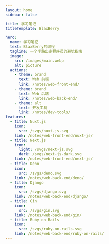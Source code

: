 ```yaml
---
layout: home
sidebar: false

title: 学习笔记
titleTemplate: BlaxBerry

hero:
  name: 学习笔记
  text: BlaxBerry的编程
  tagline: 一个半路出家程序员的避坑指南
  image:
    src: /images/main.webp
    alt: picture
  actions:
    - theme: brand
      text: Web 前端
      link: /notes/web-front-end/
    - theme: brand
      text: Web 后端
      link: /notes/web-back-end/
    - theme: alt
      text: 开发工具
      link: /notes/dev-tools/
features:
  - title: Nuxt.js
    icon:
      src: /svgs/nuxt-js.svg
    link: /notes/web-front-end/nuxt-js/
  - title: Next.js
    icon:
      light: /svgs/next-js.svg
      dark: /svgs/next-js-dark.svg
    link: /notes/web-front-end/next-js/
  - title: Deno
    icon:
      src: /svgs/deno.svg
    link: /notes/web-back-end/deno/
  - title: Django
    icon:
      src: /svgs/django.svg
    link: /notes/web-back-end/django/
  - title: Gin
    icon:
      src: /svgs/gin.svg
    link: /notes/web-back-end/gin/
  - title: Ruby on Rails
    icon:
      src: /svgs/ruby-on-rails.svg
    link: /notes/web-back-end/ruby-on-rails/
---
```

